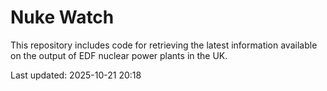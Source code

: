 # Nuke Watch

This repository includes code for retrieving the latest information available on the output of EDF nuclear power plants in the UK.

Last updated: 2025-10-21 20:18